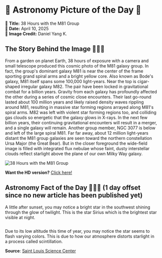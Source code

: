 # 🌌 Astronomy Picture of the Day 🌌
🔭 **Title:** 38 Hours with the M81 Group  
📅 **Date:** April 10, 2025  
📸 **Image Credit:** Daniel Yang K.  

## The Story Behind the Image 🧑‍🚀🔭
From a garden on planet Earth, 38 hours of exposure with a camera and small telescope produced this cosmic photo of the M81 galaxy group. In fact, the group's dominant galaxy M81 is near the center of the frame sporting grand spiral arms and a bright yellow core. Also known as Bode's galaxy, M81 itself spans some 100,000 light-years. Near the top is cigar-shaped irregular galaxy M82.  The pair have been locked in gravitational combat for a billion years. Gravity from each galaxy has profoundly affected the other during a series of cosmic close encounters.  Their last go-round lasted about 100 million years and likely raised density waves rippling around M81, resulting in massive star forming regions arrayed along M81's spiral arms.  M82 was left with violent star forming regions too, and colliding gas clouds so energetic that the galaxy glows in X-rays.  In the next few billion years, their continuing gravitational encounters will result in a merger, and a single galaxy will remain. Another group member, NGC 3077 is below and left of the large spiral M81. Far far away, about 12 million light-years distant the M81 group galaxies are seen toward the northern constellation Ursa Major (the Great Bear). But in the closer foreground the wide-field image is filled with integrated flux nebulae whose faint, dusty interstellar clouds reflect starlight above the plane of our own Milky Way galaxy.

![38 Hours with the M81 Group](https://apod.nasa.gov/apod/image/2504/38h_M81-group_1024.jpeg)

**Want the HD version?** [Click here!](https://apod.nasa.gov/apod/image/2504/38h_M81-group_Jpeg.jpeg)

## Astronomy Fact of the Day 👩‍🚀🚀 (1 day offset since no new article has been published yet)
<p>A little after sunset, you may notice a bright star in the southwest shining through the glow of twilight. This is the star Sirius which is the brightest star visible at night.</p>
<p><img src="https://www.slsc.org/wp-content/uploads/2025/04/apr-9.jpg" alt=""/></p>
<p>Due to its low altitude this time of year, you may notice the star seems to flash varying colors. This is due to how our atmosphere distorts starlight in a process called scintillation.</p>

**Source**: [Saint Louis Science Center](https://www.slsc.org/astronomy-fact-of-the-day-april-9-2025/)
